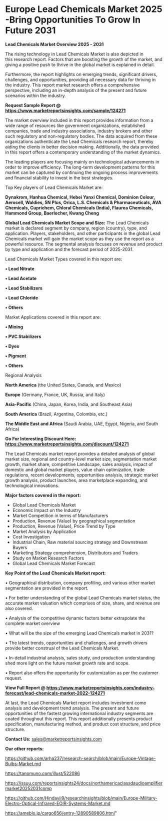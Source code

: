# Europe Lead Chemicals Market 2025 -Bring Opportunities To Grow In Future 2031

<Strong> Lead Chemicals Market Overview 2025 - 2031</strong>

The rising technology in Lead Chemicals Market is also depicted in this research report. Factors that are boosting the growth of the market, and giving a positive push to thrive in the global market is explained in detail.

Furthermore, the report highlights on emerging trends, significant drivers, challenges, and opportunities, providing all necessary data for thriving in the industry. This report market research offers a comprehensive perspective, including an in-depth analysis of the present and future scenarios within the industry.

<strong>Request Sample Report @ <a href=https://www.marketreportsinsights.com/sample/124271>https://www.marketreportsinsights.com/sample/124271</a></strong>

The market overview included in this report provides information from a wide range of resources like government organizations, established companies, trade and industry associations, industry brokers and other such regulatory and non-regulatory bodies. The data acquired from these organizations authenticate the Lead Chemicals research report, thereby aiding the clients in better decision making. Additionally, the data provided in this report offers a contemporary understanding of the market dynamics.

The leading players are focusing mainly on technological advancements in order to improve efficiency. The long-term development patterns for this market can be captured by continuing the ongoing process improvements and financial stability to invest in the best strategies.

Top Key players of Lead Chemicals Market are:

<strong>Dynakrom, Hanhua Chemical, Hebei Yanxi Chemical, Dominion Colour, Aerocell, Waldies, 5N Plus, Orica, L.S. Chemicals & Pharmaceuticals, AVA Chemicals, Cuprichem, Chloral Chemicals (India), Flaurea Chemicals, Hammond Group, Baerlocher, Kwang Cheng</strong>

<strong><b>Global Lead Chemicals Market Scope and Size:</b></strong>
The Lead Chemicals market is declared segment by company, region (country), type, and application. Players, stakeholders, and other participants in the global Lead Chemicals market will gain the market scope as they use the report as a powerful resource. The segmental analysis focuses on revenue and product by type and application and the forecast period of 2025-2031.

Lead Chemicals Market Types covered in this report are:

<strong>• Lead Nitrate

• Lead Acetate

• Lead Stabilizers

• Lead Chloride

• Others</strong>

Market Applications covered in this report are:

<strong>• Mining

• PVC Stabilizers

• Dyes

• Pigment

• Others</strong> 

Regional Analysis

<strong>North America</strong> (the United States, Canada, and Mexico)

<strong>Europe</strong> (Germany, France, UK, Russia, and Italy)

<strong>Asia-Pacific</strong> (China, Japan, Korea, India, and Southeast Asia)

<strong>South America</strong> (Brazil, Argentina, Colombia, etc.)

<strong>The Middle East and Africa</strong> (Saudi Arabia, UAE, Egypt, Nigeria, and South Africa)

<strong>Go For Interesting Discount Here: <a href=https://www.marketreportsinsights.com/discount/124271>https://www.marketreportsinsights.com/discount/124271</a></strong>

The Lead Chemicals market report provides a detailed analysis of global market size, regional and country-level market size, segmentation market growth, market share, competitive Landscape, sales analysis, impact of domestic and global market players, value chain optimization, trade regulations, recent developments, opportunities analysis, strategic market growth analysis, product launches, area marketplace expanding, and technological innovations.

<strong><b>Major factors covered in the report:</b></strong>
<ul>
  <li>Global Lead Chemicals Market </li>
  <li>Economic Impact on the Industry</li>
  <li>Market Competition in terms of Manufacturers</li>
  <li>Production, Revenue (Value) by geographical segmentation</li>
  <li>Production, Revenue (Value), Price Trend by Type</li>
  <li>Market Analysis by Application</li>
  <li>Cost Investigation</li>
  <li>Industrial Chain, Raw material sourcing strategy and Downstream Buyers</li>
  <li>Marketing Strategy comprehension, Distributors and Traders</li>
  <li>Study on Market Research Factors</li>
  <li>Global Lead Chemicals Market Forecast</li>
</ul>

<strong><b>Key Point of the Lead Chemicals Market report:</b></strong>

• Geographical distribution, company profiling, and various other market segmentation are provided in the report.

• For better understanding of the global Lead Chemicals market status, the accurate market valuation which comprises of size, share, and revenue are also covered.

• Analysis of the competitive dynamic factors better extrapolate the complete market overview

• What will be the size of the emerging Lead Chemicals market in 2031?

• The latest trends, opportunities and challenges, and growth drivers provide better construal of the Lead Chemicals Market.

• In-detail industrial analysis, sales study, and production understanding shed more light on the future market growth rate and scope.

• Report also offers the opportunity for customization as per the customer request.

<strong><b>View Full Report @ <a href=https://www.marketreportsinsights.com/industry-forecast/lead-chemicals-market-2022-124271>https://www.marketreportsinsights.com/industry-forecast/lead-chemicals-market-2022-124271</a></b></strong>


At last, the Lead Chemicals Market report includes investment come analysis and development trend analysis. The present and future opportunities of the fastest growing international industry segments are coated throughout this report. This report additionally presents product specification, manufacturing method, and product cost structure, and price structure.

<strong>Contact Us:</strong>
sales@marketreportsinsights.com

<strong>Our other reports:</strong>

<a href=https://github.com/arha237/research-search/blob/main/Europe-Vintage-Bulbs-Market.md>https://github.com/arha237/research-search/blob/main/Europe-Vintage-Bulbs-Market.md</a>

<a href=https://tanomuno.com/illust/522086>https://tanomuno.com/illust/522086</a>

<a href=https://issuu.com/reportsinsights24/docs/northamericaclassdaudioamplifiermarket20252031comp>https://issuu.com/reportsinsights24/docs/northamericaclassdaudioamplifiermarket20252031comp</a>

<a href=https://github.com/Hindavii9/researchinsights/blob/main/Europe-Military-Electro-Optical-Infrared-EOIR-Systems-Market.md>https://github.com/Hindavii9/researchinsights/blob/main/Europe-Military-Electro-Optical-Infrared-EOIR-Systems-Market.md</a>

<a href=https://ameblo.jp/cargo656/entry-12890589806.html>https://ameblo.jp/cargo656/entry-12890589806.html</a>"
